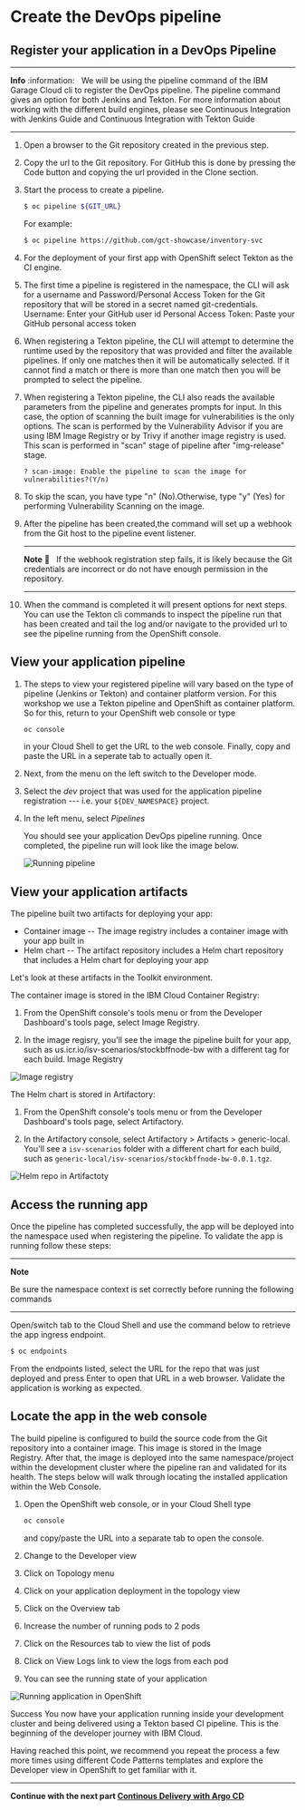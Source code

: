 # Create the DevOps pipeline

## Register your application in a DevOps Pipeline

---
**Info** :information: &nbsp; We will be using the pipeline command of the IBM Garage Cloud cli to register the DevOps pipeline. The pipeline command gives an option for both Jenkins and Tekton. For more information about working with the different build engines, please see Continuous Integration with Jenkins Guide and Continuous Integration with Tekton Guide

---

1. Open a browser to the Git repository created in the previous step.

2. Copy the url to the Git repository. For GitHub this is done by pressing the Code button and copying the url provided in the Clone section.

3. Start the process to create a pipeline.

    ```bash
    $ oc pipeline ${GIT_URL}
    ```

    For example:

    ```bash
    $ oc pipeline https://github.com/gct-showcase/inventory-svc
    ```

4. For the deployment of your first app with OpenShift select Tekton as the CI engine.

5. The first time a pipeline is registered in the namespace, the CLI will ask for a username and Password/Personal Access Token for the Git repository that will be stored in a secret named git-credentials.
Username: Enter your GitHub user id
Personal Access Token: Paste your GitHub personal access token

6. When registering a Tekton pipeline, the CLI will attempt to determine the runtime used by the repository that was provided and filter the available pipelines. If only one matches then it will be automatically selected. If it cannot find a match or there is more than one match then you will be prompted to select the pipeline.

7. When registering a Tekton pipeline, the CLI also reads the available parameters from the pipeline and generates prompts for input. In this case, the option of scanning the built image for vulnerabilities is the only options. The scan is performed by the Vulnerability Advisor if you are using IBM Image Registry or by Trivy if another image registry is used. This scan is performed in "scan" stage of pipeline after "img-release" stage.

    ```
    ? scan-image: Enable the pipeline to scan the image for vulnerabilities?(Y/n)
    ```

8. To skip the scan, you have type "n" (No).Otherwise, type "y" (Yes) for performing Vulnerability Scanning on the image.

9. After the pipeline has been created,the command will set up a webhook from the Git host to the pipeline event listener.

    ---
    **Note** :pencil: &nbsp; If the webhook registration step fails, it is likely because the Git credentials are incorrect or do not have enough permission in the repository.

    ---

10. When the command is completed it will present options for next steps. You can use the Tekton cli commands to inspect the pipeline run that has been created and tail the log and/or navigate to the provided url to see the pipeline running from the OpenShift console.

## View your application pipeline

1. The steps to view your registered pipeline will vary based on the type of pipeline (Jenkins or Tekton) and container platform version. For this workshop we use a Tekton pipeline and OpenShift as container platform. So for this, return to your OpenShift web console or type

    ```bash
    oc console
    ```

    in your Cloud Shell to get the URL to the web console. Finally, copy and paste the URL in a seperate tab to actually open it.

2. Next, from the menu on the left switch to the Developer mode.

3. Select the *dev* project that was used for the application pipeline registration --- i.e. your `${DEV_NAMESPACE}` project.

4. In the left menu, select *Pipelines*

    You should see your application DevOps pipeline running. Once completed, the pipeline run will look like the image below.

    ![Running pipeline](images/running-pipeline.png)


## View your application artifacts

The pipeline built two artifacts for deploying your app:

* Container image -- The image registry includes a container image with your app built in
* Helm chart -- The artifact repository includes a Helm chart repository that includes a Helm chart for deploying your app

Let's look at these artifacts in the Toolkit environment.

The container image is stored in the IBM Cloud Container Registry:

1. From the OpenShift console's tools menu or from the Developer Dashboard's tools page, select Image Registry.

2. In the image regisry, you'll see the image the pipeline built for your app, such as us.icr.io/isv-scenarios/stockbffnode-bw with a different tag for each build.
Image Registry

  ![Image registry](images/image-registry.png)

  The Helm chart is stored in Artifactory:

1. From the OpenShift console's tools menu or from the Developer Dashboard's tools page, select Artifactory.

2. In the Artifactory console, select Artifactory > Artifacts > generic-local. You'll see a `isv-scenarios` folder with a different chart for each build, such as `generic-local/isv-scenarios/stockbffnode-bw-0.0.1.tgz`.

  ![Helm repo in Artifactoty](images/artifactory.png)

## Access the running app

Once the pipeline has completed successfully, the app will be deployed into the namespace used when registering the pipeline. To validate the app is running follow these steps:

---
**Note**

Be sure the namespace context is set correctly before running the following commands

---

Open/switch tab to the Cloud Shell and use the command below to retrieve the app ingress endpoint.

```bash
$ oc endpoints
```

From the endpoints listed, select the URL for the repo that was just deployed and press Enter to open that URL in a web browser. Validate the application is working as expected.

## Locate the app in the web console

The build pipeline is configured to build the source code from the Git repository into a container image. This image is stored in the Image Registry. After that, the image is deployed into the same namespace/project within the development cluster where the pipeline ran and validated for its health. The steps below will walk through locating the installed application within the Web Console.

1. Open the OpenShift web console, or in your Cloud Shell type

    ```bash
    oc console
    ```
    and copy/paste the URL into a separate tab to open the console.

2. Change to the Developer view

3. Click on Topology menu

4. Click on your application deployment in the topology view

5. Click on the Overview tab

6. Increase the number of running pods to 2 pods

7. Click on the Resources tab to view the list of pods

8. Click on View Logs link to view the logs from each pod

9. You can see the running state of your application

  ![Running application in OpenShift](images/running-app-in-oc)


Success
You now have your application running inside your development cluster and being delivered using a Tekton based CI pipeline. This is the beginning of the developer journey with IBM Cloud.

Having reached this point, we recommend you repeat the process a few more times using different Code Patterns templates and explore the Developer view in OpenShift to get familiar with it.

---

__Continue with the next part [Continous Delivery with Argo CD](4-ContinousDelivery.md)__

